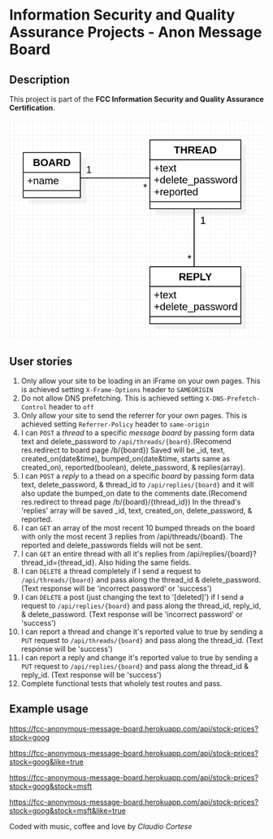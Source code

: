 # Information Security and Quality Assurance Projects - Anon Message Board

## Description

This project is part of the **FCC Information Security and Quality Assurance Certification**.

<img src=".github/class_diagram.png" width="512">

## User stories

1. Only allow your site to be loading in an iFrame on your own pages. This is achieved setting `X-Frame-Options` header to `SAMEORIGIN`
2. Do not allow DNS prefetching. This is achieved setting `X-DNS-Prefetch-Control` header to `off`
3. Only allow your site to send the referrer for your own pages. This is achieved setting `Referrer-Policy` header to `same-origin`
4. I can `POST` a _thread_ to a specific _message board_ by passing form data text and delete_password to `/api/threads/{board}`.(Recomend res.redirect to board page /b/{board}) Saved will be \_id, text, created_on(date&time), bumped_on(date&time, starts same as created_on), reported(boolean), delete_password, & replies(array).
5. I can `POST` a _reply_ to a thead on a specific _board_ by passing form data text, delete_password, & thread_id to `/api/replies/{board}` and it will also update the bumped_on date to the comments date.(Recomend res.redirect to thread page /b/{board}/{thread_id}) In the thread's 'replies' array will be saved \_id, text, created_on, delete_password, & reported.
6. I can `GET` an array of the most recent 10 bumped threads on the board with only the most recent 3 replies from /api/threads/{board}. The reported and delete_passwords fields will not be sent.
7. I can `GET` an entire thread with all it's replies from /api/replies/{board}?thread_id={thread_id}. Also hiding the same fields.
8. I can `DELETE` a thread completely if I send a request to `/api/threads/{board}` and pass along the thread_id & delete_password. (Text response will be 'incorrect password' or 'success')
9. I can `DELETE` a post (just changing the text to '[deleted]') if I send a request to `/api/replies/{board}` and pass along the thread_id, reply_id, & delete_password. (Text response will be 'incorrect password' or 'success')
10. I can report a thread and change it's reported value to true by sending a `PUT` request to `/api/threads/{board}` and pass along the thread_id. (Text response will be 'success')
11. I can report a reply and change it's reported value to true by sending a `PUT` request to `/api/replies/{board}` and pass along the thread_id & reply_id. (Text response will be 'success')
12. Complete functional tests that wholely test routes and pass.

## Example usage

<https://fcc-anonymous-message-board.herokuapp.com/api/stock-prices?stock=goog>

<https://fcc-anonymous-message-board.herokuapp.com/api/stock-prices?stock=goog&like=true>

<https://fcc-anonymous-message-board.herokuapp.com/api/stock-prices?stock=goog&stock=msft>

<https://fcc-anonymous-message-board.herokuapp.com/api/stock-prices?stock=goog&stock=msft&like=true>

Coded with music, coffee and love by _Claudio Cortese_
